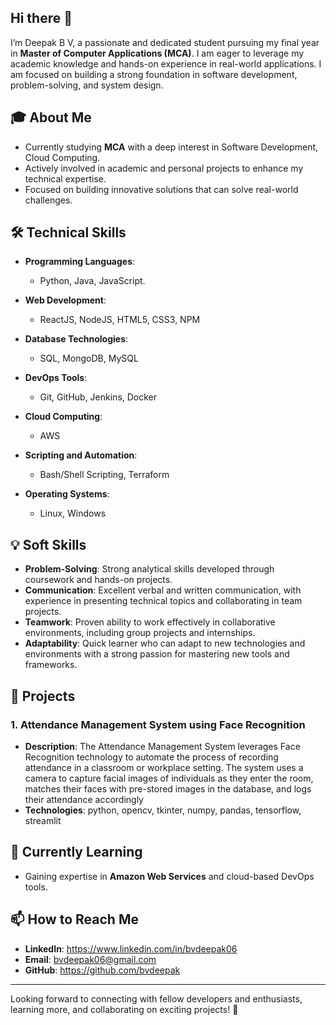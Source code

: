 ## Hi there 👋
I’m Deepak B V, a passionate and dedicated student pursuing my final year in **Master of Computer Applications (MCA)**. I am eager to leverage my academic knowledge and hands-on experience in real-world applications. I am focused on building a strong foundation in software development, problem-solving, and system design.

## 🎓 **About Me**  
- Currently studying **MCA** with a deep interest in Software Development, Cloud Computing.  
- Actively involved in academic and personal projects to enhance my technical expertise.  
- Focused on building innovative solutions that can solve real-world challenges.

## 🛠️ **Technical Skills**  
- **Programming Languages**:  
  - Python, Java, JavaScript.
  
- **Web Development**:  
  - ReactJS, NodeJS, HTML5, CSS3, NPM
  
- **Database Technologies**:  
  - SQL, MongoDB, MySQL
  
- **DevOps Tools**:  
  - Git, GitHub, Jenkins, Docker
  
- **Cloud Computing**:  
  - AWS
  
- **Scripting and Automation**:  
  - Bash/Shell Scripting, Terraform

- **Operating Systems**:  
  - Linux, Windows
  
## 💡 **Soft Skills**  
- **Problem-Solving**: Strong analytical skills developed through coursework and hands-on projects.  
- **Communication**: Excellent verbal and written communication, with experience in presenting technical topics and collaborating in team projects.  
- **Teamwork**: Proven ability to work effectively in collaborative environments, including group projects and internships.  
- **Adaptability**: Quick learner who can adapt to new technologies and environments with a strong passion for mastering new tools and frameworks.  
  
## 📂 **Projects**  

### 1. **Attendance Management System using Face Recognition**  
- **Description**: The Attendance Management System leverages Face Recognition technology to automate the process of recording attendance in a classroom or workplace setting. The system uses a camera to capture facial images of individuals as they enter the room, matches their faces with pre-stored images in the database, and logs their attendance accordingly  
- **Technologies**: python, opencv, tkinter, numpy, pandas, tensorflow, streamlit

## 🌱 **Currently Learning**  
- Gaining expertise in **Amazon Web Services** and cloud-based DevOps tools.  

## 📫 **How to Reach Me**  
- **LinkedIn**: https://www.linkedin.com/in/bvdeepak06  
- **Email**: bvdeepak06@gmail.com  
- **GitHub**: https://github.com/bvdeepak  

---

Looking forward to connecting with fellow developers and enthusiasts, learning more, and collaborating on exciting projects! 🚀
